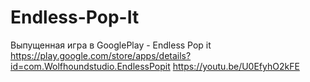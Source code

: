 # Endless-Pop-It
Выпущенная игра в GooglePlay - Endless Pop it
https://play.google.com/store/apps/details?id=com.Wolfhoundstudio.EndlessPopit
https://youtu.be/U0EfyhO2kFE
